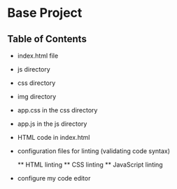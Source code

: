 # Base Project


## Table of Contents

* index.html file
* js directory
* css directory
* img directory
* app.css in the css directory
* app.js in the js directory
* HTML code in index.html
* configuration files for linting (validating code syntax)

    ** HTML linting
    ** CSS linting
    ** JavaScript linting
* configure my code editor



